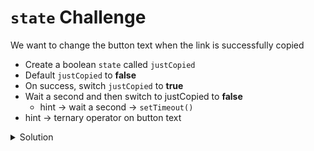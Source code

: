 # `state` Challenge
We want to change the button text when the link is successfully copied

* Create a boolean `state` called `justCopied`
* Default `justCopied` to **false**
* On success, switch `justCopied` to **true**
* Wait a second and then switch to justCopied to **false**
    - hint -> wait a second -> `setTimeout()`
* hint -> ternary operator on button text

<details>
  <summary>Solution</summary>
`LinksListItem.js`

```
import React, { Component } from 'react';
import PropTypes from 'prop-types';
import Clipboard from 'clipboard';

class LinksListItem extends Component {
  constructor(props) {
    super(props);

    this.state = {
      justCopied: false
    };
  }
  componentDidMount() {
    this.clipboard = new Clipboard(this.refs.copy);

    this.clipboard.on('success', () => {
      this.setState({ justCopied: true });
      setTimeout(() => this.setState({ justCopied: false }), 1000);
    }).on('error', () =>{
      alert('Unable to copy. Please manually copy the link.');
    });
  }
  componentWillUnmount() {
     this.clipboard.destroy();
  }
  render() {
    return (
       <div>
         <p>{this.props.url}</p>
         <p>{this.props.shortUrl}</p>
         <button ref="copy" data-clipboard-text={this.props.shortUrl}>
           {this.state.justCopied ? 'Copied' : 'Copy'}
         </button>
       </div>
    );
  }
};

LinksListItem.propTypes = {
  _id: PropTypes.string.isRequired,
  url: PropTypes.string.isRequired,
  shortUrl: PropTypes.string.isRequired,
  userId: PropTypes.string.isRequired
}

export default LinksListItem;
```

Test in browser and the text on the button will change and the copy to clipboard functionality works
</details>
